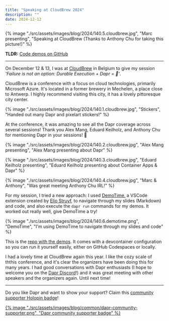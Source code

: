 ```yaml
---
title: "Speaking at CloudBrew 2024"
description: ""
date: 2024-12-12
---
```


{% image "./src/assets/images/blog/2024/140.5.cloudbrew.jpg", "Marc presenting", "Speaking at CloudBrew (Thanks to Anthony Chu for taking this picture!)" %}

**TLDR:** <a href="https://github.com/diagrid-labs/dapr-resiliency-and-durable-execution" target="_blank">Code demos on GitHub</a>

---
On December 12 & 13, I was at [CloudBrew](https://www.cloudbrew.be/) in Belgium to give my session *'Failure is not an option: Durable Execution + Dapr = 🚀'*.

CloudBrew is a conference with a focus on cloud technologies, primarily Microsoft Azure. It's located in a former brewery in Mechelen, a place close to Antwerp. I highly recommend visiting this city, it has a lovely pittoresque city center.

{% image "./src/assets/images/blog/2024/140.1.cloudbrew.jpg", "Stickers", "Handed out many Dapr and pixelart stickers!" %}

At the conference, it was amazing to see all the Dapr coverage across several sessions! Thank you Alex Mang, Eduard Keilholz, and Anthony Chu for mentioning Dapr in your sessions! 🙏

{% image "./src/assets/images/blog/2024/140.2.cloudbrew.jpg", "Alex Mang presenting", "Alex Mang presenting about Dapr" %}

{% image "./src/assets/images/blog/2024/140.3.cloudbrew.jpg", "Eduard Keilholz presenting", "Eduard Keilholz presenting about Container Apps & Dapr" %}

{% image "./src/assets/images/blog/2024/140.4.cloudbrew.jpg", "Marc & Anthony", "Was great meeting Anthony Chu IRL!" %}

For my session, I tried a new approach: I used [DemoTime,](https://marketplace.visualstudio.com/items?itemName=eliostruyf.vscode-demo-time) a VSCode extension created by [Elio Struyf](https://bsky.app/profile/eliostruyf.com), to navigate through my slides (Markdown) and code, and also execute the `dapr run` commands for my demos. It worked out really well, give DemoTime a try!

{% image "./src/assets/images/blog/2024/140.6.demotime.png", "DemoTime", "I'm using DemoTime to navigate through my slides and code" %}

This is the [repo with the demos](https://github.com/diagrid-labs/dapr-resiliency-and-durable-execution). It comes with a devcontainer configuration so you can run it yourself easily, either on GitHub Codespaces or locally.

I had a lovely time at CloudBrew again this year. I like the cozy scale of ththis conference, and it's clear the organizers have been doing this for many years. I had good conversations with Dapr enthusiasts (I hope to welcome you on the [Dapr Discord](https://bit.ly/dapr-discord)!) and it was great meeting with other speakers and the organizers again. Until next time!

---
Do you like Dapr and want to show your support? Claim this [community supporter Holopin badge](https://bit.ly/dapr-supporter)!

<a href="https://bit.ly/dapr-supporter">{% image "./src/assets/images/blog/common/dapr-community-supporter.png", "Dapr community supporter badge" %}</a>
